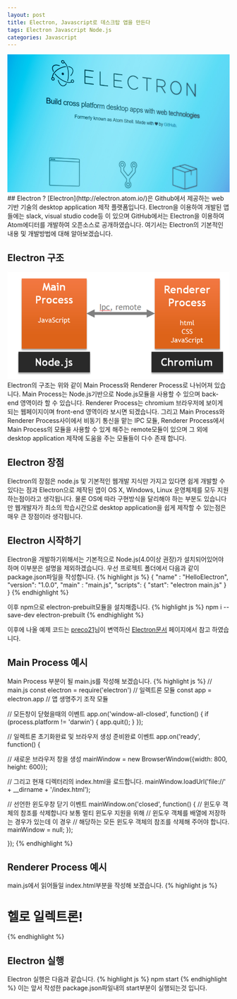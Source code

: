 ```yaml
---
layout: post
title: Electron, Javascript로 데스크탑 앱을 만든다
tags: Electron Javascript Node.js
categories: Javascript
---
```


<img src="/public/img/2016/electron.jpg">
## Electron ?
[Electron](http://electron.atom.io/)은 Github에서 제공하는 web 기반 기술의 desktop application 제작 플랫폼입니다. Electron을 이용하여 개발된 앱들에는 slack, visual studio code등 이 있으며 GitHub에서는 Electron을 이용하여 Atom에디터를 개발하여 오픈소스로 공개하였습니다. 여기서는 Electron의 기본적인 내용 및 개발방법에 대해 알아보겠습니다.

## Electron 구조
<img src="/public/img/2016/electron_structure.png">
Electron의 구조는 위와 같이 Main Process와 Renderer Process로 나뉘어져 있습니다. Main Process는 Node.js기반으로 Node.js모듈을 사용할 수 있으며 back-end 영역이라 할 수 있습니다. Renderer Process는 chromium 브라우저에 보이게 되는 웹페이지이며 front-end 영역이라 보시면 되겠습니다. 그리고 Main Process와 Renderer Process사이에서 비동기 통신을 맡는 IPC 모듈, Renderer Process에서 Main Process의 모듈을 사용할 수 있게 해주는 remote모듈이 있으며 그 외에 desktop application 제작에 도움을 주는 모듈들이 다수 존재 합니다.

## Electron 장점
Electron의 장점은 node.js 및 기본적인 웹개발 지식만 가지고 있다면 쉽게 개발할 수 있다는 점과 Electron으로 제작된 앱이 OS X, Windows, Linux 운영체제를 모두 지원하는점이라고 생각됩니다. 물론 OS에 따라 구현방식을 달리해야 하는 부분도 있습니다만 웹개발자가 최소의 학습시간으로 desktop application을 쉽게 제작할 수 있는점은 매우 큰 장점이라 생각됩니다.

## Electron 시작하기
Electron을 개발하기위해서는 기본적으로 Node.js(4.0이상 권장)가 설치되어있어야 하며 이부분은 설명을 제외하겠습니다. 우선 프로젝트 폴더에서 다음과 같이 package.json파일을 작성합니다.
{% highlight js %}
  {
    "name" : "HelloElectron",
    "version": "1.0.0",
    "main" : "main.js",
    "scripts": {
      "start": "electron main.js"
    }
  }
{% endhighlight %}

이후 npm으로 electron-prebuilt모듈을 설치해줍니다.
{% highlight js %}
  npm i --save-dev electron-prebuilt
{% endhighlight %}

이후에 나올 예제 코드는  [preco21](https://github.com/preco21)님이 변역하신 [Electron문서](https://github.com/electron/electron/blob/master/docs-translations/ko-KR/tutorial/quick-start.md) 페이지에서 참고 하였습니다.

## Main Process 예시
Main Process 부분이 될 main.js를 작성해 보겠습니다.
{% highlight js %}
// main.js
const electron = require('electron')  // 일렉트론 모듈
const app = electron.app                // 앱 생명주기 조작 모듈

// 모든창이 닫혔을때의 이벤트
app.on('window-all-closed', function() {
  if (process.platform != 'darwin') {
    app.quit();
  }
});

// 일렉트론 초기화완료 및 브라우저 생성 준비완료 이벤트
app.on('ready', function() {

  // 새로운 브라우저 창을 생성
  mainWindow = new BrowserWindow({width: 800, height: 600});

  // 그리고 현재 디렉터리의 index.html을 로드합니다.
  mainWindow.loadUrl('file://' + __dirname + '/index.html');

  // 선언한 윈도우창 닫기 이벤트
  mainWindow.on('closed', function() {
    // 윈도우 객체의 참조를 삭제합니다 보통 멀티 윈도우 지원을 위해
    // 윈도우 객체를 배열에 저장하는 경우가 있는데 이 경우
    // 해당하는 모든 윈도우 객체의 참조를 삭제해 주어야 합니다.
    mainWindow = null;
  });

});
{% endhighlight %}

## Renderer Process 예시
main.js에서 읽어들일 index.html부분을 작성해 보겠습니다.
{% highlight js %}
<!-- index.html -->
<!DOCTYPE html>
<html>
  <head>
    <meta charset="UTF-8">
    <title>헬로 월드!</title>
  </head>
  <body>
    <h1>헬로 일렉트론!</h1>
  </body>
</html>
{% endhighlight %}

## Electron 실행
Electron 실행은 다음과 같습니다.
{% highlight js %}
  npm start
{% endhighlight %}
이는 앞서 작성한 package.json파일내의 start부분이 실행되는것 입니다.
